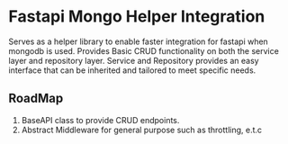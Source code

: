 # Fastapi Mongo Helper Integration

Serves as a helper library to enable faster integration for fastapi when mongodb is used.
Provides Basic CRUD functionality on both the service layer and repository layer.
Service and Repository provides an easy interface that can be inherited and tailored to meet specific needs.

## RoadMap

1. BaseAPI class to provide CRUD endpoints.
2. Abstract Middleware for general purpose such as throttling, e.t.c
